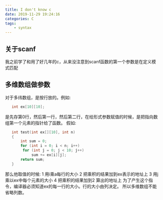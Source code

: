 ```yaml
---
title: I don't know c
date: 2019-11-29 19:24:16
categories: C
tags:
    - syntax
---
```

## 关于scanf
我之前学了和用了好几年的c，从来没注意到scanf函数的第一个参数是在定义模式匹配

## 多维数组做参数
对于多纬数组，是按行放的。例如:
```c
   int ex[10][10];
```
是先存第0行，然后第一行，然后第二行，在给形式参数赋值的时候，是把指向数组第一个元素的指针给了函数。
假如:
```c
   int test(int ex[][10], int n)
   {
       int sum = 0;
       for (int i = 0; i < n; i++)
        for (int j = 0; j < 10; j++)
            sum += ex[i][j];
       return sum;
   }
```
<!-- more -->
那么他取值的时候:
1 用i乘a每行的大小
2 把乘积的结果加到ex表示的地址上
3 用j乘以ex中每个元素的大小
4 把乘积的结果加到2 算出的地址上
为了产生这个指令，编译器必须知道ex的每一行的大小。行的大小由列决定。
所以多维数组不能省略列数。




